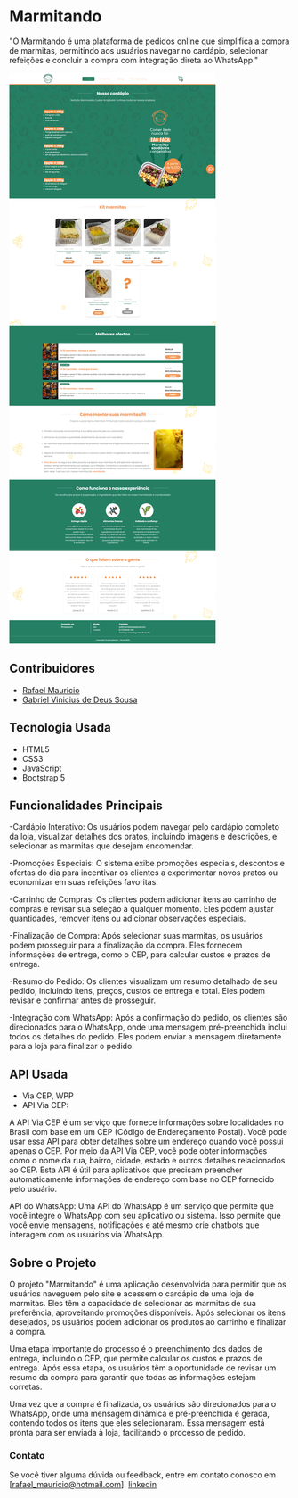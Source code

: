 # Marmitando

"O Marmitando é uma plataforma de pedidos online que simplifica a compra de marmitas, permitindo aos usuários navegar no cardápio, selecionar refeições e concluir a compra com integração direta ao WhatsApp."

<img src="./github/marmitando.png">

## Contribuidores

- [Rafael Mauricio](https://github.com/Rafael-M-Silva)
- [Gabriel Vinicius de Deus Sousa](https://github.com/GabrielHalls)

## Tecnologia Usada

- HTML5
- CSS3
- JavaScript
- Bootstrap 5

## Funcionalidades Principais

-Cardápio Interativo: Os usuários podem navegar pelo cardápio completo da loja, visualizar detalhes dos pratos, incluindo imagens e descrições, e selecionar as marmitas que desejam encomendar.

-Promoções Especiais: O sistema exibe promoções especiais, descontos e ofertas do dia para incentivar os clientes a experimentar novos pratos ou economizar em suas refeições favoritas.

-Carrinho de Compras: Os clientes podem adicionar itens ao carrinho de compras e revisar sua seleção a qualquer momento. Eles podem ajustar quantidades, remover itens ou adicionar observações especiais.

-Finalização de Compra: Após selecionar suas marmitas, os usuários podem prosseguir para a finalização da compra. Eles fornecem informações de entrega, como o CEP, para calcular custos e prazos de entrega.

-Resumo do Pedido: Os clientes visualizam um resumo detalhado de seu pedido, incluindo itens, preços, custos de entrega e total. Eles podem revisar e confirmar antes de prosseguir.

-Integração com WhatsApp: Após a confirmação do pedido, os clientes são direcionados para o WhatsApp, onde uma mensagem pré-preenchida inclui todos os detalhes do pedido. Eles podem enviar a mensagem diretamente para a loja para finalizar o pedido.

## API Usada

- Via CEP, WPP
- API Via CEP:

A API Via CEP é um serviço que fornece informações sobre localidades no Brasil com base em um CEP (Código de Endereçamento Postal). Você pode usar essa API para obter detalhes sobre um endereço quando você possui apenas o CEP.
Por meio da API Via CEP, você pode obter informações como o nome da rua, bairro, cidade, estado e outros detalhes relacionados ao CEP.
Esta API é útil para aplicativos que precisam preencher automaticamente informações de endereço com base no CEP fornecido pelo usuário.

API do WhatsApp:
Uma API do WhatsApp é um serviço que permite que você integre o WhatsApp com seu aplicativo ou sistema. Isso permite que você envie mensagens, notificações e até mesmo crie chatbots que interagem com os usuários via WhatsApp.

## Sobre o Projeto

O projeto "Marmitando" é uma aplicação desenvolvida para permitir que os usuários naveguem pelo site e acessem o cardápio de uma loja de marmitas. Eles têm a capacidade de selecionar as marmitas de sua preferência, aproveitando promoções disponíveis. Após selecionar os itens desejados, os usuários podem adicionar os produtos ao carrinho e finalizar a compra.

Uma etapa importante do processo é o preenchimento dos dados de entrega, incluindo o CEP, que permite calcular os custos e prazos de entrega. Após essa etapa, os usuários têm a oportunidade de revisar um resumo da compra para garantir que todas as informações estejam corretas.

Uma vez que a compra é finalizada, os usuários são direcionados para o WhatsApp, onde uma mensagem dinâmica e pré-preenchida é gerada, contendo todos os itens que eles selecionaram. Essa mensagem está pronta para ser enviada à loja, facilitando o processo de pedido.


### Contato

Se você tiver alguma dúvida ou feedback, entre em contato conosco em [rafael_mauricio@hotmail.com].
[linkedin](https://www.linkedin.com/in/rafael-mauricio-dev/)
